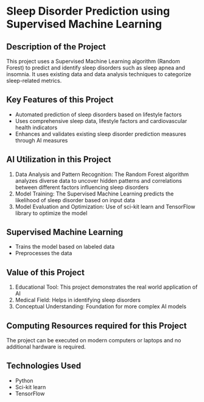 # Sleep Disorder Prediction using Supervised Machine Learning

## Description of the Project

This project uses a Supervised Machine Learning algorithm (Random Forest) to predict and identify sleep disorders such as sleep apnea and insomnia. It uses existing data and data analysis techniques to categorize sleep-related metrics.

## Key Features of this Project

- Automated prediction of sleep disorders based on lifestyle factors
- Uses comprehensive sleep data, lifestyle factors and cardiovascular health indicators
- Enhances and validates existing sleep disorder prediction measures through AI measures

## AI Utilization in this Project

1. Data Analysis and Pattern Recognition: The Random Forest algorithm analyzes diverse data to uncover hidden patterns and correlations between different factors influencing sleep disorders 
2. Model Training: The Supervised Machine Learning predicts the likelihood of sleep disorder based on input data
3. Model Evaluation and Optimization: Use of sci-kit learn and TensorFlow library to optimize the model

## Supervised Machine Learning

- Trains the model based on labeled data 
- Preprocesses the data

## Value of this Project

1. Educational Tool: This project demonstrates the real world application of AI
2. Medical Field: Helps in identifying sleep disorders 
3. Conceptual Understanding: Foundation for more complex AI models 

## Computing Resources required for this Project

The project can be executed on modern computers or laptops and no additional hardware is required.

## Technologies Used

- Python
- Sci-kit learn
- TensorFlow

